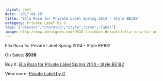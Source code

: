 ```yaml
---
layout: post
date: '2017-04-29'
title: "Ella Rosa for Private Label Spring 2014 - Style BE192"
category: Private Label by G
tags: ["dresses","charming","style","prom","label"]
image: http://www.idealgown.com/9518-thickbox_default/ella-rosa-for-private-label-spring-2014-style-be192.jpg
---
```

Ella Rosa for Private Label Spring 2014 - Style BE192

On Sales: **$938**
<a href="https://www.idealgown.com/en/private-label-by-g/3950-ella-rosa-for-private-label-spring-2014-style-be192.html"><amp-img layout="responsive" width="600" height="600" src="//www.idealgown.com/9518-thickbox_default/ella-rosa-for-private-label-spring-2014-style-be192.jpg" alt="Ella Rosa for Private Label Spring 2014 - Style BE192 0" /></a>
<a href="https://www.idealgown.com/en/private-label-by-g/3950-ella-rosa-for-private-label-spring-2014-style-be192.html"><amp-img layout="responsive" width="600" height="600" src="//www.idealgown.com/9519-thickbox_default/ella-rosa-for-private-label-spring-2014-style-be192.jpg" alt="Ella Rosa for Private Label Spring 2014 - Style BE192 1" /></a>
<a href="https://www.idealgown.com/en/private-label-by-g/3950-ella-rosa-for-private-label-spring-2014-style-be192.html"><amp-img layout="responsive" width="600" height="600" src="//www.idealgown.com/9520-thickbox_default/ella-rosa-for-private-label-spring-2014-style-be192.jpg" alt="Ella Rosa for Private Label Spring 2014 - Style BE192 2" /></a>

Buy it: [Ella Rosa for Private Label Spring 2014 - Style BE192](https://www.idealgown.com/en/private-label-by-g/3950-ella-rosa-for-private-label-spring-2014-style-be192.html "Ella Rosa for Private Label Spring 2014 - Style BE192")

View more: [Private Label by G](https://www.idealgown.com/en/46-private-label-by-g "Private Label by G")